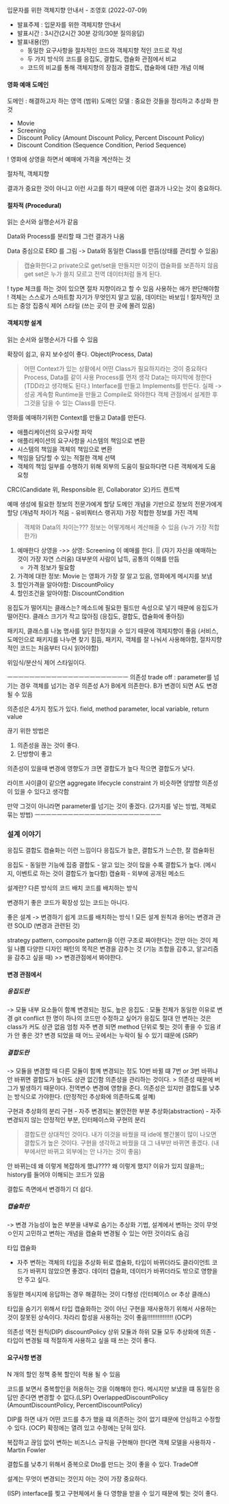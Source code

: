 입문자를 위한 객체지향 안내서 - 조영호 (2022-07-09)

- 발표주제 : 입문자를 위한 객체지향 안내서
- 발표시간 : 3시간(2시간 30분 강의/30분 질의응답)
- 발표내용(안)
  - 동일한 요구사항을 절차적인 코드와 객체지향 적인 코드로 작성
  - 두 가지 방식의 코드를 응집도, 결합도, 캡슐화 관점에서 비교
  - 코드의 비교를 통해 객체지향의 장점과 결합도, 캡슐화에 대한 개념 이해


#### 영화 예매 도메인

도메인 : 해결하고자 하는 영역 (범위)
도메인 모델 : 중요한 것들을 정리하고 추상화 한 것

- Movie
- Screening
- Discount Policy (Amount Discount Policy, Percent Discount Policy)
- Discount Condition (Sequence Condition, Period Sequence)

! 영화에 상영을 하면서 예매에 가격을 계산하는 것

절차적, 객체지향

결과가 중요한 것이 아니고 이런 사고를 하기 때문에 이런 결과가 나오는 것이 중요하다.

#### 절차적 (Procedural)
읽는 순서와 실행순서가 같음

Data와 Process를 분리할 때 그런 결과가 나옴

Data 중심으로 ERD 를 그림 -> Data와 동일한 Class를 만듬(상태를 관리할 수 있음)

> 캡슐화한다고 private으로 get/set을 만들지만 이것이 캡슐화를 보존하지 않음
> get set은 누가 쓸지 모르고 전역 데이터처럼 돌게 된다.

! type 체크를 하는 것이 있으면 절차 지향이라고 할 수 있음 사용하는 애가 판단해야함
! 객체는 스스로가 스마트함 자기가 무엇인지 알고 있음, 데이터는 바보임
! 절차적인 코드는 중앙 집중식 제어 스타일 (쓰는 곳이 한 곳에 몰려 있음) 

#### 객체지향 설계
읽는 순서와 실행순서가 다를 수 있음

확장이 쉽고, 유지 보수성이 좋다.
Object(Process, Data)

> 어떤 Context가 있는 상황에서 어떤 Class가 필요하지라는 것이 중요하다
> Process, Data를 같이 사용 Process를 먼저 생각 Data는 마지막에 정한다 
> (TDD라고 생각해도 된다.) Interface를 만들고 Implements를 만든다. 실패 -> 성공 계속함
> Runtime을 만들고 Compile로 와야한다 객체 관점에서 설계한 후 그것을 담을 수 있는 Class를 만든다.

영화를 예매하기위한 Context를 만들고 Data를 만든다.


- 애플리케이션의 요구사항 파악
- 애플리케이션의 요구사항을 시스템의 책임으로 변환
- 시스템의 책임을 객체의 책임으로 변환
- 책임을 담당할 수 있는 적절한 객체 선택
- 객체의 책임 일부를 수행하기 위해 외부의 도움이 필요하다면 다른 객체에게 도움 요청

CRC(Candidate 위, Responsible 왼, Collaborator 오)카드 캔트백

예매 생성에 필요한 정보의 전문가에게 할당
도메인 개념을 기반으로 정보의 전문가에게 할당 (개념적 차이가 적음 - 유비쿼터스 랭귀지)
가장 적합한 정보를 가진 객체

> 객체와 Data의 차이는???
> 정보는 어떻게해서 계산해줄 수 있음 (누가 가장 적합한가)

1. 예매한다 상영을 ->> 상영: Screening 이 예매를 한다. || (자기 자신을 예매하는 것이 가장 자연 스러움) 대부분의 사람이 납득, 공통의 이해를 만듬
    - 가격 정보가 필요함
2. 가격에 대한 정보: Movie 는 영화가 가장 잘 알고 있음, 영화에게 메시지를 보냄
3. 할인가격을 알아야함: DiscountPolicy
4. 할인조건을 알아야함: DiscountCondition

응집도가 떨어지는 클래스는? 메소드에 필요한 필드만 속성으로 넣기 때문에 응집도가 떨어진다.
클래스 크기가 작고 많아짐 (응집도, 결합도, 캡슐화에 좋아짐) 

패키지, 클래스를 나눔 명사를 일단 한정지을 수 있기 때문에 객체지향이 좋음
(서비스, 도메인으로 패키지를 나누면 찾기 힘듬, 패키지, 객체를 잘 나눠서 사용해야함, 절차지향적인 코드는 처음부터 다시 읽어야함)

위임식/분산식 제어 스타일이다.

ㅡㅡㅡㅡㅡㅡㅡㅡㅡㅡㅡㅡㅡㅡㅡㅡㅡㅡㅡㅡㅡㅡ
의존성
trade off : parameter를 넘기는 경우 객체를 넘기는 경우
의존성 A가 B에게 의존한다. B가 변경이 되면 A도 변경 될 수 있음

의존성은 4가지 정도가 있다.
field, method parameter, local variable, return value

끊기 위한 방법은
1. 의존성을 끊는 것이 좋다.
2. 단방향이 좋고

의존성이 있을때 변경에 영향도가 크면 결합도가 높다 작으면 결합도가 낮다.

라이프 사이클이 같으면
aggregate
lifecycle constraint 가 비슷하면 양뱡향 의존성이 있을 수 있다고 생각함

만약 그것이 아니라면
parameter를 넘기는 것이 좋겠다. (2가지를 넣는 방법, 객체로 묶는 방법)
ㅡㅡㅡㅡㅡㅡㅡㅡㅡㅡㅡㅡㅡㅡㅡㅡㅡㅡㅡㅡㅡㅡㅡ

### 설계 이야기

응집도 결합도 캡슐화는 이런 느낌이다
응집도가 높은, 결합도가 느슨한, 잘 캡슐화된

응집도 - 동일한 기능에 집중
결합도 - 알고 있는 것이 많을 수록 결합도가 높다. (메시지, 이벤트로 하는 것이 결합도가 높다함)
캡슐화 - 외부에 공개된 메소드

설계란?
다른 방식의 코드 배치
코드를 배치하는 방식

변경하기 좋은 코드가 확장성 있는 코드는 아니다.

좋은 설계 -> 변경하기 쉽게 코드를 배치하는 방식
! 모든 설계 원칙과 용어는 변경과 관련
SOLID (변경과 관련된 것)

strategy pattern, composite pattern을 이런 구조로 짜야한다는 것만 아는 것이 제일 나쁨
다양한 디자인 패턴의 목적은 변경을 감추는 것 (기능 조합을 감추고, 알고리즘을 감추고 싶을 때) >> 변경관점에서 봐야한다.

#### 변경 관점에서

##### 응집도란
 -> 모듈 내부 요소들이 함꼐 변경되는 정도, 높은 응집도 : 모듈 전체가 동일한 이유로 변경 
git conflict 한 명이 하나의 코드만 수정하고 싶어가 응집도
절대 안 변하는 것은 class가 커도 상관 없음 엄청 자주 변경 되면 method 단위로 찢는 것이 좋을 수 있음
if가 안 좋은 것? 변경 되었을 때 어느 곳에서는 누락이 될 수 있기 떄문에 (SRP)


##### 결합도란
 -> 모듈을 변경할 때 다른 모듈이 함꼐 변경되는 정도 10번 바뀔 떄 7번 or 3번 바뀌냐 
안 바뀌면 결합도가 높아도 상관 없긴함 
의존성을 관리하는 것이다. > 의존성 때문에 버그가 발생하기 때문이다. 전역변수 변경에 영향을 준다.
의존성은 있지만 결합도를 낮추는 방식으로 가야한다. (안정적인 추상화에 의존하도록 설꼐)

구현과 추상화의 분리
구현 - 자주 변경되는 불안전한 부분
추상화(abstraction) - 자주 변경되지 않는 안정적인 부분, 인터페이스와 구현의 분리

> 결합도란 상대적인 것이다. 내가 이것을 바꿨을 때 ide에 빨간불이 많이 나오면 결합도가 높은 것이다.
> 구현을 생각하고 바꿨을 대 그 내부만 바뀌면 좋겠다. (내부에서만 바뀌고 외부에는 안 나가는 것이 좋음)

안 바뀌는데 왜 이렇게 복잡하게 했냐???? 왜 이렇게 했지? 이유가 있지 않을까;;
history를 들어야 이해되는 코드가 있음

결합도 측면에서 변경하기 더 쉽다.

##### 캡슐화란
 -> 변경 가능성이 높은 부분을 내부로 숨기는 추상화 기법, 설계에서 변하는 것이 무엇ㅇ인지 고민하고 변하는 개념을 캡슐화
변경될 수 있는 어떤 것이라도 숨김

타입 캡슐화
- 자주 변하는 객체의 타입을 추상화 뒤로 캡슐화, 타입이 바뀌더라도 클라이언트 코드가 바뀌지 않았으면 좋겠다.
데이터 캡슐화, 데이터가 바뀌더라도 밖으로 영향을 안 주고 싶다.

동일한 메시지에 응답하는 경우 해결하는 것이 다형성 (인터페이스 or 추상 클래스)

타입을 숨기기 위해서 타입 캡슐화하는 것이 아닌 구현을 재사용하기 위해서 사용하는 것이 잘못된 상속이다.
차라리 합성을 사용하는 것이 좋음!!!!!!!!!!!!!!!
(OCP)

의존성 역전 원칙(DIP) discountPolicy
상위 모듈과 하위 모듈 모두 추상화에 의존 - 타입이 변경될 때 적절하게 사용하고 싶을 때 쓰는 것이 좋다.


#### 요구사항 변경

N 개의 할인 정책
중복 할인이 적용 될 수 있음

코드를 보면서 중복할인을 허용하는 것을 이해해야 한다.
메시지만 보냈을 떄 동일한 응답만 준다면 변경할 수 없다.(LSP)
OverlappedDiscountPolicy (AmountDiscountPolicy, PercentDiscountPolicy)

DIP를 하면 내가 어떤 코드를 추가 했을 떄 의존하는 것이 없기 떄문에 안심하고 수정할 수 있다. (OCP)
확정에는 열려 있고 수정에는 닫혀 있다. 

복잡하고 끊임 없이 변하는 비즈니스 규칙을 구현해야 한다면 객체 모델을 사용하자 - Martin Fowler

결합도를 낮추기 위해서 중복으로 Dto를 만드는 것이 좋을 수 있다.
TradeOff

설계는 무엇이 변경되는 것인지 아는 것이 가장 중요하다.

(ISP) interface를 찢고 구현체에서 둘 다 영향을 받을 수 있기 때문에 찢는 것이 좋다.
